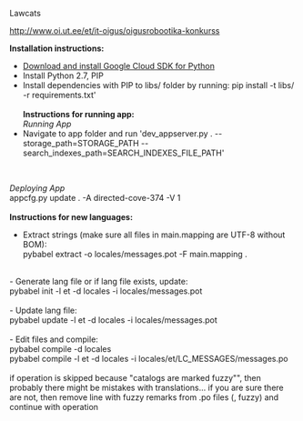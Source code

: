 Lawcats

http://www.oi.ut.ee/et/it-oigus/oigusrobootika-konkurss


**Installation instructions:**<br/>
- [Download and install Google Cloud SDK for Python](https://cloud.google.com/appengine/docs/standard/python/download)
- Install Python 2.7, PIP
- Install dependencies with PIP to libs/ folder by running: pip install -t libs/ -r requirements.txt'
<br/><br/>
**Instructions for running app:**<br/>
*Running App*
- Navigate to app folder and run 'dev_appserver.py . --storage_path=STORAGE_PATH --search_indexes_path=SEARCH_INDEXES_FILE_PATH'
<br/>

*Deploying App*
<br/>
appcfg.py update . -A directed-cove-374 -V 1
<br/><br/>
**Instructions for new languages:**<br/>
- Extract strings (make sure all files in main.mapping are UTF-8 without BOM):<br/>
pybabel extract -o locales/messages.pot -F main.mapping .<br/>
<br/>
- Generate lang file or if lang file exists, update:<br/>
pybabel init -l et -d locales -i locales/messages.pot<br/>
<br/>
- Update lang file:<br/>
pybabel update -l et -d locales -i locales/messages.pot<br/>
<br/>
- Edit files and compile:<br/>
pybabel compile -d locales<br/>
pybabel compile -l et -d locales -i locales/et/LC_MESSAGES/messages.po<br/>
<br/>
if operation is skipped because "catalogs are marked fuzzy"", then probably there might be mistakes with translations... if you are sure there are not, then remove line with fuzzy remarks from .po files (, fuzzy) and continue with operation